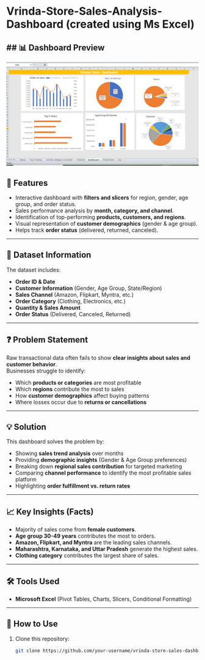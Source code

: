 # Vrinda-Store-Sales-Analysis-Dashboard (created using Ms Excel)
## ## 📊 Dashboard Preview  

<p align="center">
  <img src="https://github.com/Areeba-sarwar/Vrinda-Store-Sales-Analysis-Dashboard-in-Excel/blob/main/Vrinda%20Store%20Analysis%20Dashboard.PNG" width="700" alt="Vrinda Store Dashboard Overview">
</p>

## 📌 Features  
- Interactive dashboard with **filters and slicers** for region, gender, age group, and order status.  
- Sales performance analysis by **month, category, and channel**.  
- Identification of top-performing **products, customers, and regions**.  
- Visual representation of **customer demographics** (gender & age group).  
- Helps track **order status** (delivered, returned, canceled).  

---

## 📂 Dataset Information  
The dataset includes:  
- **Order ID & Date**  
- **Customer Information** (Gender, Age Group, State/Region)  
- **Sales Channel** (Amazon, Flipkart, Myntra, etc.)  
- **Order Category** (Clothing, Electronics, etc.)  
- **Quantity & Sales Amount**  
- **Order Status** (Delivered, Canceled, Returned)  

---

## ❓ Problem Statement  
Raw transactional data often fails to show **clear insights about sales and customer behavior**.  
Businesses struggle to identify:  
- Which **products or categories** are most profitable  
- Which **regions** contribute the most to sales  
- How **customer demographics** affect buying patterns  
- Where losses occur due to **returns or cancellations**  

---

## 💡 Solution  
This dashboard solves the problem by:  
- Showing **sales trend analysis** over months  
- Providing **demographic insights** (Gender & Age Group preferences)  
- Breaking down **regional sales contribution** for targeted marketing  
- Comparing **channel performance** to identify the most profitable sales platform  
- Highlighting **order fulfillment vs. return rates**  

---

## 📈 Key Insights (Facts)  
- Majority of sales come from **female customers**.  
- **Age group 30-49 years** contributes the most to orders.  
- **Amazon, Flipkart, and Myntra** are the leading sales channels.  
- **Maharashtra, Karnataka, and Uttar Pradesh** generate the highest sales.  
- **Clothing category** contributes the largest share of sales.  

---

## 🛠️ Tools Used  
- **Microsoft Excel** (Pivot Tables, Charts, Slicers, Conditional Formatting)  

---

## 🚀 How to Use  
1. Clone this repository:  
   ```bash
   git clone https://github.com/your-username/vrinda-store-sales-dashboard.git

